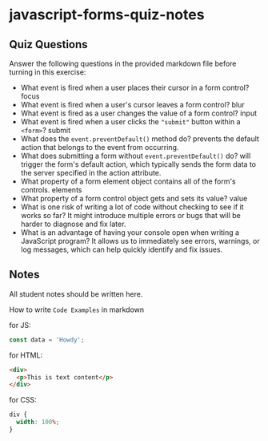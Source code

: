 # javascript-forms-quiz-notes

## Quiz Questions

Answer the following questions in the provided markdown file before turning in this exercise:

- What event is fired when a user places their cursor in a form control?
  focus
- What event is fired when a user's cursor leaves a form control?
  blur
- What event is fired as a user changes the value of a form control?
  input
- What event is fired when a user clicks the `"submit"` button within a `<form>`?
  submit
- What does the `event.preventDefault()` method do?
  prevents the default action that belongs to the event from occurring.
- What does submitting a form without `event.preventDefault()` do?
  will trigger the form's default action, which typically sends the form data to the server specified in the action attribute.
- What property of a form element object contains all of the form's controls.
  elements
- What property of a form control object gets and sets its value?
  value
- What is one risk of writing a lot of code without checking to see if it works so far?
  It might introduce multiple errors or bugs that will be harder to diagnose and fix later.
- What is an advantage of having your console open when writing a JavaScript program?
  It allows us to immediately see errors, warnings, or log messages, which can help quickly identify and fix issues.

## Notes

All student notes should be written here.

How to write `Code Examples` in markdown

for JS:

```javascript
const data = 'Howdy';
```

for HTML:

```html
<div>
  <p>This is text content</p>
</div>
```

for CSS:

```css
div {
  width: 100%;
}
```
